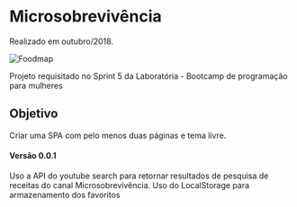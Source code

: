 # Microsobrevivência
Realizado em outubro/2018.

![Foodmap](https://user-images.githubusercontent.com/44262649/48063662-dd67ec00-e1ac-11e8-8a31-1aa9da1465e3.png)

Projeto requisitado no Sprint 5 da Laboratória - Bootcamp de programação para mulheres

## Objetivo
Criar uma SPA com pelo menos duas páginas e tema livre.


#### Versão 0.0.1
Uso a API do youtube search para retornar resultados de pesquisa de receitas do canal Microsobrevivência.
Uso do LocalStorage para armazenamento dos favoritos
